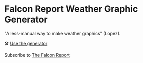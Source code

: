 # Falcon Report Weather Graphic Generator

"A less-manual way to make weather graphics" (Lopez).

🛠️ [Use the generator](https://lopezvluke.github.io/Falcon-Report-Weather/)

Subscribe to [The Falcon Report](https://www.youtube.com/c/TheFalconReport)

